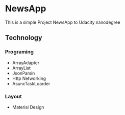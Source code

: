 # NewsApp
This is a simple Project NewsApp to Udacity nanodegree

 ## Technology
 
 ### Programing
 - ArrayAdapter
 - ArrayList
 - JsonParsin
 - Http Networking
 - AsuncTaskLoarder
 
 ### Layout
 - Material Design

